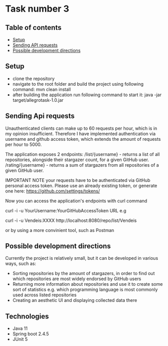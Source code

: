 #  Task number 3

## Table of contents
* [Setup](#setup)
* [Sending API requests](#sending-API-requests)
* [Possible development directions](#possible-development-directions)


## Setup

* clone the repository
* navigate to the root folder and build the project using following command:
mvn clean install
* after building the application run following command to start it:
java -jar target/allegrotask-1.0.jar

## Sending Api requests

Unauthenticated clients can make up to 60 requests per hour, which is in my opinion insufficient. Therefore I have implemented authentication via username and github access token, which extends the amount of requests per hour to 5000. 

The application exposes 2 endpoints:
/list/{username} - returns a list of all repositories, alongside their stargazer count, for a given GitHub user.
/rating/{username} - returns a sum of stargazers from all repositories of a given GitHub user.

IMPORTANT NOTE
your requests have to be authenticated via GitHub personal access token. Please use an already existing token, or generate one here:
https://github.com/settings/tokens/

Now you can access the application's endpoints with curl command 

curl -i -u YourUsername:YourGitHubAccessToken  URL
e.g

curl -i -u Vendeis:XXXX http://localhost:8080/repo/list/Vendeis

or by using a more convinient tool, such as Postman


## Possible development directions
Currently the project is relatively small, but it can be developed in various ways, such as:
* Sorting repositories by the amount of stargazers, in order to find out which repositories are most widely endorsed by GitHub users 
* Returning more information about repositories and use it to create some sort of statistics e.g. which programming language is most commonly used across listed repositories
* Creating an aesthetic UI and displaying collected data there

 ## Technologies

* Java 11
* Spring boot 2.4.5
* JUnit 5
